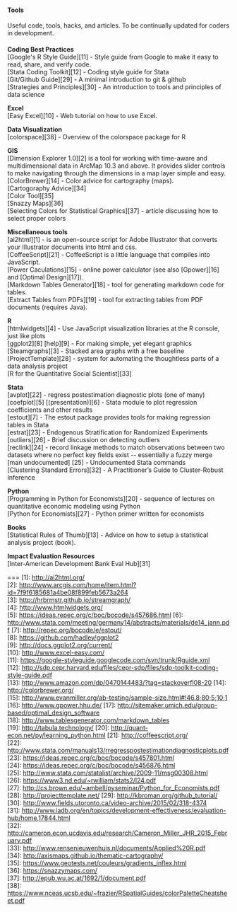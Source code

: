 #### Tools
Useful code, tools, hacks, and articles. To be continually updated for coders in development.  

####   
**Coding Best Practices**  
[Google's R Style Guide][11] - Style guide from Google to make it easy to read, share, and verify code.  
[Stata Coding Toolkit][12] - Coding style guide for Stata  
[Git/Github Guide][29] - A minimal introduction to git & github  
[Strategies and Principles][30] - An introduction to tools and principles of data science  

**Excel**  
[Easy Excel][10] - Web tutorial on how to use Excel.  

**Data Visualization**  
[colorspace][38] - Overview of the colorspace package for R  

**GIS**  
[Dimension Explorer 1.0][2] is a tool for working with time-aware and multidimensional data in ArcMap 10.3 and above.  It provides slider controls to make navigating through the dimensions in a map layer simple and easy.  
[ColorBrewer][14] - Color advice for cartography (maps).  
[Cartogoraphy Advice][34]  
[Color Tool][35]  
[Snazzy Maps][36]  
[Selecting Colors for Statistical Graphics][37] - article discussing how to select proper colors  

**Miscellaneous tools**  
[ai2html][1] - is an open-source script for Adobe Illustrator that converts your Illustrator documents into html and css.  
[CoffeeScript][21] - CoffeeScript is a little language that compiles into JavaScript.  
[Power Caculations][15] - online power calculator (see also [Gpower][16] and [Optimal Design][17]).  
[Markdown Tables Generator][18] - tool for generating markdown code for tables.   
[Extract Tables from PDFs][19] - tool for extracting tables from PDF documents  (requires Java).

**R**  
[htmlwidgets][4] - Use JavaScript visualization libraries at the R console, just like plots  
[ggplot2][8] [help][9] - For making simple, yet elegant graphics  
[Steamgraphs][3] - Stacked area graphs with a free baseline    
[ProjectTemplate][28] - system for automating the thoughtless parts of a data analysis project  
[R for the Quantitative Social Scientist][33]  

**Stata**    
[avplot][22] - regress postestimation diagnostic plots (one of many)  
[coefplot][5] [(presentation)][6] - Stata module to plot regression coefficients and other results  
[estout][7] - The estout package provides tools for making regression tables in Stata  
[estrat][23] - Endogenous Stratification for Randomized Experiments  
[outliers][26] - Brief discussion on detecting outliers  
[reclink][24] - record linkage methods to match observations between two datasets where no perfect key fields exist -- essentially a fuzzy merge  
[man undocumented] [25] - Undocumented Stata commands  
[Clustering Standard Errors][32] - A Practitioner’s Guide to Cluster-Robust Inference  

**Python**  
[Programming in Python for Economists][20] - sequence of lectures on quantitative economic modeling using Python  
[Python for Economists][27] - Python primer written for economists  

**Books**  
[Statistical Rules of Thumb][13] - Advice on how to setup a statistical analysis project (book).  

**Impact Evaluation Resources**  
[Inter-American Development Bank Eval Hub][31]  

===
[1]: http://ai2html.org/  
[2]: http://www.arcgis.com/home/item.html?id=7f9f6185681a4be08f899feb5673a264  
[3]: http://hrbrmstr.github.io/streamgraph/  
[4]: http://www.htmlwidgets.org/  
[5]: https://ideas.repec.org/c/boc/bocode/s457686.html
[6]: http://www.stata.com/meeting/germany14/abstracts/materials/de14_jann.pdf
[7]: http://repec.org/bocode/e/estout/  
[8]: https://github.com/hadley/ggplot2  
[9]: http://docs.ggplot2.org/current/  
[10]: http://www.excel-easy.com/  
[11]: https://google-styleguide.googlecode.com/svn/trunk/Rguide.xml  
[12]: http://sdp.cepr.harvard.edu/files/cepr-sdp/files/sdp-toolkit-coding-style-guide.pdf  
[13]: http://www.amazon.com/dp/0470144483/?tag=stackoverfl08-20
[14]: http://colorbrewer.org/  
[15]: http://www.evanmiller.org/ab-testing/sample-size.html#!46.8;80;5;10;1
[16]: http://www.gpower.hhu.de/ 
[17]: http://sitemaker.umich.edu/group-based/optimal_design_software  
[18]: http://www.tablesgenerator.com/markdown_tables  
[19]: http://tabula.technology/
[20]: http://quant-econ.net/py/learning_python.html
[21]: http://coffeescript.org/  
[22]: http://www.stata.com/manuals13/rregresspostestimationdiagnosticplots.pdf  
[23]: https://ideas.repec.org/c/boc/bocode/s457801.html  
[24]: https://ideas.repec.org/c/boc/bocode/s456876.html  
[25]: http://www.stata.com/statalist/archive/2009-11/msg00308.html  
[26]: https://www3.nd.edu/~rwilliam/stats2/l24.pdf  
[27]: http://cs.brown.edu/~ambell/pyseminar/Python_for_Economists.pdf 
[28]: http://projecttemplate.net/ 
[29]: http://kbroman.org/github_tutorial/  
[30]: http://www.fields.utoronto.ca/video-archive/2015/02/318-4374  
[31]: http://www.iadb.org/en/topics/development-effectiveness/evaluation-hub/home,17844.html  
[32]: http://cameron.econ.ucdavis.edu/research/Cameron_Miller_JHR_2015_February.pdf  
[33]: http://www.rensenieuwenhuis.nl/documents/Applied%20R.pdf  
[34]: http://axismaps.github.io/thematic-cartography/  
[35]: https://www.geotests.net/couleurs/gradients_inflex.html  
[36]: https://snazzymaps.com/  
[37]: http://epub.wu.ac.at/1692/1/document.pdf  
[38]: https://www.nceas.ucsb.edu/~frazier/RSpatialGuides/colorPaletteCheatsheet.pdf  
